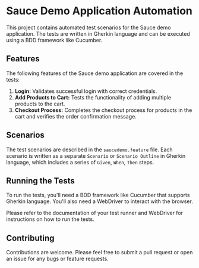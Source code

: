 # Sauce Demo Application Automation

This project contains automated test scenarios for the Sauce demo application. The tests are written in Gherkin language and can be executed using a BDD framework like Cucumber.

## Features

The following features of the Sauce demo application are covered in the tests:

1. **Login:** Validates successful login with correct credentials.
2. **Add Products to Cart:** Tests the functionality of adding multiple products to the cart.
3. **Checkout Process:** Completes the checkout process for products in the cart and verifies the order confirmation message.

## Scenarios

The test scenarios are described in the `saucedemo.feature` file. Each scenario is written as a separate `Scenario` or `Scenario Outline` in Gherkin language, which includes a series of `Given`, `When`, `Then` steps.

## Running the Tests

To run the tests, you'll need a BDD framework like Cucumber that supports Gherkin language. You'll also need a WebDriver to interact with the browser.

Please refer to the documentation of your test runner and WebDriver for instructions on how to run the tests.

## Contributing

Contributions are welcome. Please feel free to submit a pull request or open an issue for any bugs or feature requests.
